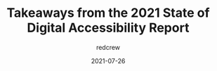 ---
author: redcrew
date: 2021-07-26
layout: post.njk
publisher: lireodesigns
tags:
  - accessibility
  - survey
target_url: https://www.lireo.com/takeaways-from-2021-state-digital-accessibility-report/
title: Takeaways from the 2021 State of Digital Accessibility Report
---